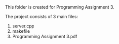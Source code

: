 This folder is created for Programming Assignment 3.

The project consists of 3 main files:

1. server.cpp
2. makefile
3. Programming Assignment 3.pdf
